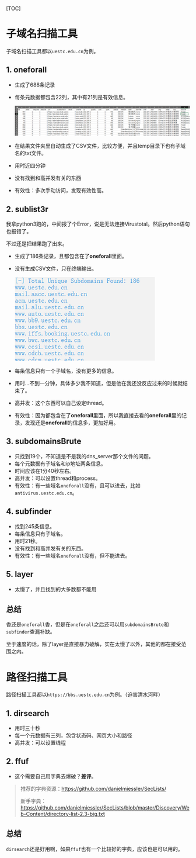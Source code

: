 [TOC]

# 子域名扫描工具

子域名扫描工具都以`uestc.edu.cn`为例。

## 1. **oneforall**

* 生成了688条记录

* 每条元数据都包含22列，其中有21列是有效信息。

    ![1](%E5%B7%A5%E5%85%B7%E5%88%86%E6%9E%90%20-%20donx.assets/1.png)

* 在结果文件夹里自动生成了CSV文件，比较方便，并且temp目录下也有子域名的txt文件。

* 用时近四分钟
* 没有找到和高并发有关的东西
* 有效性：多次手动访问，发现有效性高。

## 2. sublist3r

我拿python3跑的，中间报了个Error，说是无法连接Virustotal。然后python语句也报错了。

不过还是把结果跑了出来。

* 生成了186条记录，且都包含在了**oneforall**里面。

* 没有生成CSV文件，只在终端输出。

    ![2](%E5%B7%A5%E5%85%B7%E5%88%86%E6%9E%90%20-%20donx.assets/2.png)

* 每条信息只有一个子域名，没有更多的信息。

* 用时...不到一分钟，具体多少我不知道，但是他在我还没反应过来的时候就结束了。

* 高并发：这个东西可以自己设定thread。

* 有效性：因为都包含在了**oneforall**里面，所以我直接去看的**oneforall**里的记录，发现还是**oneforall**的信息多，更加好用。

## 3. subdomainsBrute

* 只找到19个，不知道是不是我的dns_server那个文件的问题。
* 每个元数据有子域名和ip地址两条信息。
* 时间应该在1分40秒左右。
* 高并发：可以设置thread和process。
* 有效性：有一些域名`oneforall`没有，且可以进去，比如`antivirus.uestc.edu.cn`。

## 4. subfinder

* 找到245条信息。
* 每条信息只有子域名。
* 用时21秒。
* 没有找到和高并发有关的东西。
* 有效性：有一些域名`oneforall`没有，但不能进去。

## 5. layer

* 太慢了，并且找到的大多数都不能用

## 总结

香还是`oneforall`香，但是在`oneforall`之后还可以用`subdomainsBrute`和`subfinder`查漏补缺。

至于速度的话，除了layer是直接暴力破解，实在太慢了以外，其他的都在接受范围之内。



# 路径扫描工具

路径扫描工具都以`https://bbs.uestc.edu.cn`为例。（迫害清水河畔）

## 1. **dirsearch**

* 用时三十秒
* 每一个元数据有三列，包含状态码、网页大小和路径
* 高并发：可以设置线程

## 2. **ffuf**

* 这个需要自己用字典去爆破？**差评**。

> 推荐的字典资源：https://github.com/danielmiessler/SecLists/
>
> 新手字典：https://github.com/danielmiessler/SecLists/blob/master/Discovery/Web-Content/directory-list-2.3-big.txt

## 总结

`dirsearch`还是好用啊，如果`ffuf`也有一个比较好的字典，应该也是可以用的。

